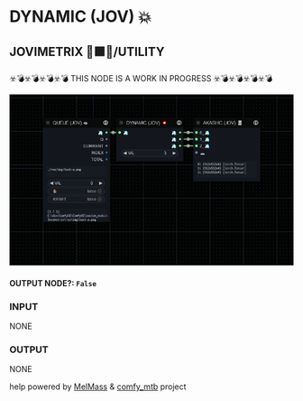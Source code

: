 # DYNAMIC (JOV) 💥

## JOVIMETRIX 🔺🟩🔵/UTILITY

☣️💣☣️💣☣️💣☣️💣 THIS NODE IS A WORK IN PROGRESS ☣️💣☣️💣☣️💣☣️💣


![DYNAMIC](https://raw.githubusercontent.com/Amorano/Jovimetrix-examples/master/node/DYNAMIC/DYNAMIC.png)

#### OUTPUT NODE?: `False`

### INPUT

NONE

### OUTPUT

NONE

help powered by [MelMass](https://github.com/melMass) & [comfy_mtb](https://github.com/melMass/comfy_mtb) project